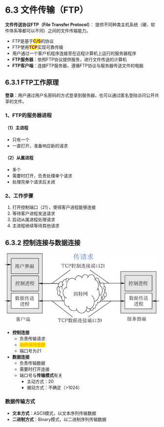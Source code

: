 # 6.3 文件传输（FTP）

**文件传送协议FTP（File Transfer Protocol）**： 提供不同种类主机系统（硬、软件体系等都可以不同）之间的文件传输能力。

- FTP是基于<mark style="color:purple;">**C/S**</mark>的协议
- FTP使用<mark style="color:purple;">**TCP**</mark>实现可靠传输
- 用户通过一个客户机程序连接至在远程计算机上运行的服务器程序
- **FTP服务器**：依照FTP协议提供服务，进行文件传送的计算机
- **FTP客户端**：连接FTP服务器，遵循FTP协议与服务器传送文件的电脑

## 6.3.1 FTP工作原理

**登录**：用户通过用户名密码的方式登录到服务器，也可以通过匿名登陆访问公开共享的文件。

### 1、FTP的服务器进程

#### （1）主进程

- 只有一个
- 一直打开，准备响应新的请求

#### （2）从属进程

- 多个
- 需要时打开，负责处理单个请求
- 处理完单个请求后关闭

### 2、工作步骤

1. 打开控制端口（21），使得客户进程能够连接
2. 等待客户进程发送请求
3. 启动从属进程处理请求
4. 主进程继续等待其他请求

## 6.3.2 控制连接与数据连接

![FTP](../.gitbook/assets/FTP.png)

- **控制连接**
  - 负责传输请求
  - <mark style="color:orange;">**始终保持连接**</mark>
  - 端口号为21
- **数据连接**
  - 负责传输数据
  - 需要时打开连接
  - 端口号与**传输模式**有关
    - 主动方式：20
    - 被动方式：不确定（>1024）

### 数据传输方式

- **文本方式**：ASCII模式，以文本序列传输数据
- **二进制方式**：Binary模式，以二进制序列传输数据

